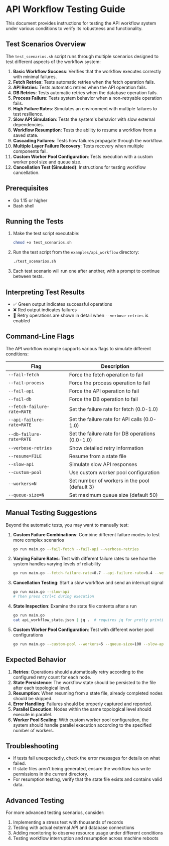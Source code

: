 # API Workflow Testing Guide

This document provides instructions for testing the API workflow system under various conditions to verify its robustness and functionality.

## Test Scenarios Overview

The `test_scenarios.sh` script runs through multiple scenarios designed to test different aspects of the workflow system:

1. **Basic Workflow Success**: Verifies that the workflow executes correctly with minimal failures.
2. **Fetch Retries**: Tests automatic retries when the fetch operation fails.
3. **API Retries**: Tests automatic retries when the API operation fails.
4. **DB Retries**: Tests automatic retries when the database operation fails.
5. **Process Failure**: Tests system behavior when a non-retryable operation fails.
6. **High Failure Rates**: Simulates an environment with multiple failures to test resilience.
7. **Slow API Simulation**: Tests the system's behavior with slow external dependencies.
8. **Workflow Resumption**: Tests the ability to resume a workflow from a saved state.
9. **Cascading Failures**: Tests how failures propagate through the workflow.
10. **Multiple Layer Failure Recovery**: Tests recovery when multiple components fail.
11. **Custom Worker Pool Configuration**: Tests execution with a custom worker pool size and queue size.
12. **Cancellation Test (Simulated)**: Instructions for testing workflow cancellation.

## Prerequisites

- Go 1.15 or higher
- Bash shell

## Running the Tests

1. Make the test script executable:
   ```bash
   chmod +x test_scenarios.sh
   ```

2. Run the test script from the `examples/api_workflow` directory:
   ```bash
   ./test_scenarios.sh
   ```

3. Each test scenario will run one after another, with a prompt to continue between tests.

## Interpreting Test Results

- ✅ Green output indicates successful operations
- ❌ Red output indicates failures
- 🔄 Retry operations are shown in detail when `--verbose-retries` is enabled

## Command-Line Flags

The API workflow example supports various flags to simulate different conditions:

| Flag | Description |
|------|-------------|
| `--fail-fetch` | Force the fetch operation to fail |
| `--fail-process` | Force the process operation to fail |
| `--fail-api` | Force the API operation to fail |
| `--fail-db` | Force the DB operation to fail |
| `--fetch-failure-rate=RATE` | Set the failure rate for fetch (0.0-1.0) |
| `--api-failure-rate=RATE` | Set the failure rate for API calls (0.0-1.0) |
| `--db-failure-rate=RATE` | Set the failure rate for DB operations (0.0-1.0) |
| `--verbose-retries` | Show detailed retry information |
| `--resume=FILE` | Resume from a state file |
| `--slow-api` | Simulate slow API responses |
| `--custom-pool` | Use custom worker pool configuration |
| `--workers=N` | Set number of workers in the pool (default 3) |
| `--queue-size=N` | Set maximum queue size (default 50) |

## Manual Testing Suggestions

Beyond the automatic tests, you may want to manually test:

1. **Custom Failure Combinations**: Combine different failure modes to test more complex scenarios
   ```bash
   go run main.go --fail-fetch --fail-api --verbose-retries
   ```

2. **Varying Failure Rates**: Test with different failure rates to see how the system handles varying levels of reliability
   ```bash
   go run main.go --fetch-failure-rate=0.7 --api-failure-rate=0.4 --verbose-retries
   ```

3. **Cancellation Testing**: Start a slow workflow and send an interrupt signal
   ```bash
   go run main.go --slow-api
   # Then press Ctrl+C during execution
   ```

4. **State Inspection**: Examine the state file contents after a run
   ```bash
   go run main.go
   cat api_workflow_state.json | jq .  # requires jq for pretty printing
   ```

5. **Custom Worker Pool Configuration**: Test with different worker pool configurations
   ```bash
   go run main.go --custom-pool --workers=5 --queue-size=100 --slow-api
   ```

## Expected Behavior

1. **Retries**: Operations should automatically retry according to the configured retry count for each node.
2. **State Persistence**: The workflow state should be persisted to the file after each topological level.
3. **Resumption**: When resuming from a state file, already completed nodes should be skipped.
4. **Error Handling**: Failures should be properly captured and reported.
5. **Parallel Execution**: Nodes within the same topological level should execute in parallel.
6. **Worker Pool Scaling**: With custom worker pool configuration, the system should handle parallel execution according to the specified number of workers.

## Troubleshooting

- If tests fail unexpectedly, check the error messages for details on what failed.
- If state files aren't being generated, ensure the workflow has write permissions in the current directory.
- For resumption testing, verify that the state file exists and contains valid data.

## Advanced Testing

For more advanced testing scenarios, consider:

1. Implementing a stress test with thousands of records
2. Testing with actual external API and database connections
3. Adding monitoring to observe resource usage under different conditions
4. Testing workflow interruption and resumption across machine reboots 